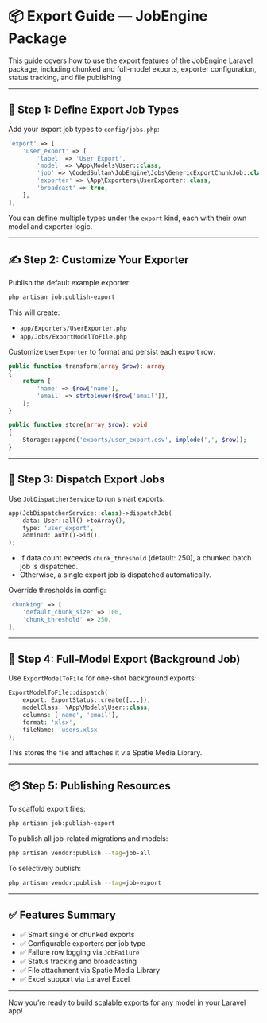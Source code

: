 # 📦 Export Guide — JobEngine Package

This guide covers how to use the export features of the JobEngine Laravel package, including chunked and full-model exports, exporter configuration, status tracking, and file publishing.

---

## 🔧 Step 1: Define Export Job Types

Add your export job types to `config/jobs.php`:

```php
'export' => [
    'user_export' => [
        'label' => 'User Export',
        'model' => \App\Models\User::class,
        'job' => \CodedSultan\JobEngine\Jobs\GenericExportChunkJob::class,
        'exporter' => \App\Exporters\UserExporter::class,
        'broadcast' => true,
    ],
],
```

You can define multiple types under the `export` kind, each with their own model and exporter logic.

---

## ✍️ Step 2: Customize Your Exporter

Publish the default example exporter:

```bash
php artisan job:publish-export
```

This will create:

- `app/Exporters/UserExporter.php`
- `app/Jobs/ExportModelToFile.php`

Customize `UserExporter` to format and persist each export row:

```php
public function transform(array $row): array
{
    return [
        'name' => $row['name'],
        'email' => strtolower($row['email']),
    ];
}

public function store(array $row): void
{
    Storage::append('exports/user_export.csv', implode(',', $row));
}
```

---

## 🚀 Step 3: Dispatch Export Jobs

Use `JobDispatcherService` to run smart exports:

```php
app(JobDispatcherService::class)->dispatchJob(
    data: User::all()->toArray(),
    type: 'user_export',
    adminId: auth()->id(),
);
```

- If data count exceeds `chunk_threshold` (default: 250), a chunked batch job is dispatched.
- Otherwise, a single export job is dispatched automatically.

Override thresholds in config:

```php
'chunking' => [
    'default_chunk_size' => 100,
    'chunk_threshold' => 250,
],
```

---

## 📄 Step 4: Full-Model Export (Background Job)

Use `ExportModelToFile` for one-shot background exports:

```php
ExportModelToFile::dispatch(
    export: ExportStatus::create([...]),
    modelClass: \App\Models\User::class,
    columns: ['name', 'email'],
    format: 'xlsx',
    fileName: 'users.xlsx'
);
```

This stores the file and attaches it via Spatie Media Library.

---

## 📦 Step 5: Publishing Resources

To scaffold export files:

```bash
php artisan job:publish-export
```

To publish all job-related migrations and models:

```bash
php artisan vendor:publish --tag=job-all
```

To selectively publish:

```bash
php artisan vendor:publish --tag=job-export
```

---

## ✅ Features Summary

- ✅ Smart single or chunked exports
- ✅ Configurable exporters per job type
- ✅ Failure row logging via `JobFailure`
- ✅ Status tracking and broadcasting
- ✅ File attachment via Spatie Media Library
- ✅ Excel support via Laravel Excel

---

Now you’re ready to build scalable exports for any model in your Laravel app!
